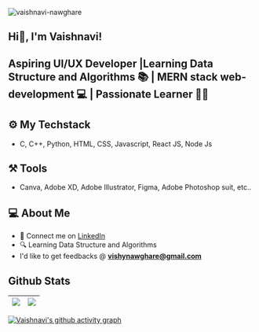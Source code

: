 <p align="left"> <img src="https://komarev.com/ghpvc/?username=vaishnavi-nawghare" alt="vaishnavi-nawghare" /> </p> 
 
## Hi👋, I'm Vaishnavi! 
  
## Aspiring UI/UX Developer |Learning Data Structure and Algorithms 📚 | MERN stack web-development 💻 | Passionate Learner 👩‍🎓

## ⚙️ My Techstack 

- C, C++, Python, HTML, CSS, Javascript, React JS, Node Js  

## ⚒️ Tools 

- Canva, Adobe XD, Adobe Illustrator, Figma, Adobe Photoshop suit, etc..

## 💻 About Me 

- 🤝 Connect me on [LinkedIn](https://www.linkedin.com/in/vaishnavi-nawghare-35a2a8210)
- 🔍 Learning Data Structure and Algorithms
- I'd like to get feedbacks @ **vishynawghare@gmail.com**



## Github Stats

| <img src="https://github-readme-stats.vercel.app/api?username=vaishnavi-nawghare&&show_icons=true&count_private=true&theme=github_dark">|<img src="https://github-readme-streak-stats.herokuapp.com/?user=vaishnavi-nawghare&theme=blueberry_duo"/> |
| ------------| ------------- |


[![Vaishnavi's github activity graph](https://activity-graph.herokuapp.com/graph?username=vaishnavi-nawghare&theme=xcode)](https://github.com/ashutosh00710/github-readme-activity-graph)



